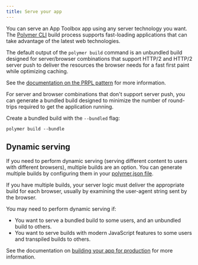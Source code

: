 ```yaml
---
title: Serve your app
---
```


<!-- toc -->

You can serve an App Toolbox app using any server technology you want. The [Polymer CLI](/{{{polymer_version_dir}}}/docs/tools/polymer-cli) build
process supports fast-loading applications that can take advantage of the latest web technologies.

The default output of the `polymer build` command is an unbundled build designed for server/browser combinations that support HTTP/2 and HTTP/2 server push to deliver the resources the browser needs for a fast first paint while optimizing caching.

See the [documentation on the PRPL pattern](prpl) for more information.

For server and browser combinations that don't support server push, you can generate a bundled build designed to minimize the number of round-trips required to get the application running.

Create a bundled build with the `--bundled` flag:

    polymer build --bundle

## Dynamic serving

If you need to perform dynamic serving (serving different content to users with different browsers), multiple builds are an option. You can generate multiple builds by configuring them in your [polymer.json file](/{{{polymer_version_dir}}}/docs/tools/polymer-json).

If you have multiple builds, your server logic must deliver the appropriate build for each browser, usually by examining the user-agent string sent by the browser.

You may need to perform dynamic serving if:

* You want to serve a bundled build to some users, and an unbundled build to others.
* You want to serve builds with modern JavaScript features to some users and transpiled builds to others.

See the documentation on [building your app for production](build-for-production) for more information.
